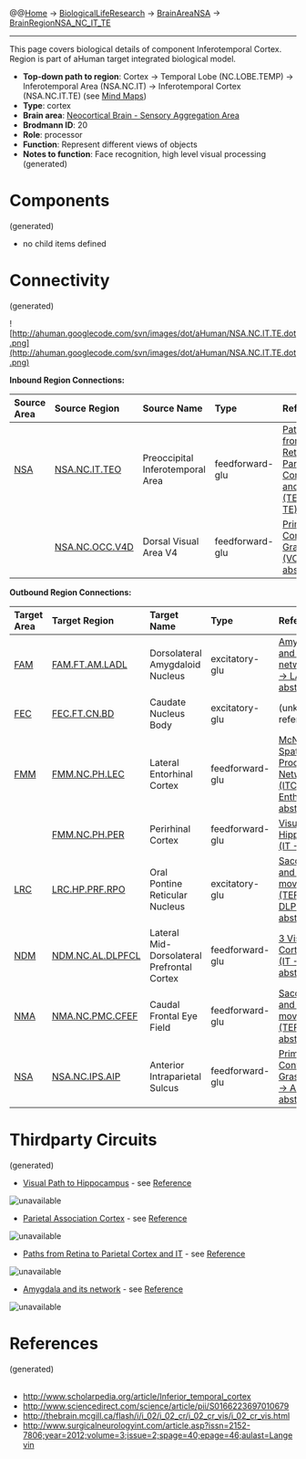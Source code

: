 @@[Home](Home.md) -> [BiologicalLifeResearch](BiologicalLifeResearch.md) -> [BrainAreaNSA](BrainAreaNSA.md) -> [BrainRegionNSA\_NC\_IT\_TE](BrainRegionNSA_NC_IT_TE.md)

---


This page covers biological details of component Inferotemporal Cortex.
Region is part of aHuman target integrated biological model.

  * **Top-down path to region**: Cortex -> Temporal Lobe (NC.LOBE.TEMP) -> Inferotemporal Area (NSA.NC.IT) -> Inferotemporal Cortex (NSA.NC.IT.TE) (see [Mind Maps](OverallMindMaps.md))
  * **Type**: cortex
  * **Brain area**: [Neocortical Brain - Sensory Aggregation Area](BrainAreaNSA.md)
  * **Brodmann ID**: 20
  * **Role**: processor
  * **Function**: Represent different views of objects
  * **Notes to function**: Face recognition, high level visual processing
(generated)
# Components #
(generated)


  * no child items defined

# Connectivity #
(generated)


![http://ahuman.googlecode.com/svn/images/dot/aHuman/NSA.NC.IT.TE.dot.png](http://ahuman.googlecode.com/svn/images/dot/aHuman/NSA.NC.IT.TE.dot.png)

**Inbound Region Connections:**

| **Source Area** | **Source Region** | **Source Name** | **Type** | **Reference** |
|:----------------|:------------------|:----------------|:---------|:--------------|
| [NSA](BrainAreaNSA.md) | [NSA.NC.IT.TEO](BrainRegionNSA_NC_IT_TEO.md) | Preoccipital Inferotemporal Area | feedforward-glu | [Paths from Retina to Parietal Cortex and IT (TEO -> TE)](http://thebrain.mcgill.ca/flash/i/i_02/i_02_cr/i_02_cr_vis/i_02_cr_vis.html) |
|                 | [NSA.NC.OCC.V4D](BrainRegionNSA_NC_OCC_V4D.md) | Dorsal Visual Area V4 | feedforward-glu | [Primate Control of Grasping (VC -> IT, abstract)](http://www.sciencedirect.com/science/article/pii/S0893608098000471) |

**Outbound Region Connections:**

| **Target Area** | **Target Region** | **Target Name** | **Type** | **Reference** |
|:----------------|:------------------|:----------------|:---------|:--------------|
| [FAM](BrainAreaFAM.md) | [FAM.FT.AM.LADL](BrainRegionFAM_FT_AM_LADL.md) | Dorsolateral Amygdaloid Nucleus | excitatory-glu | [Amygdala and its network (ITC -> LA, abstract)](http://www.surgicalneurologyint.com/article.asp?issn=2152-7806;year=2012;volume=3;issue=2;spage=40;epage=46;aulast=Langevin) |
| [FEC](BrainAreaFEC.md) | [FEC.FT.CN.BD](BrainRegionFEC_FT_CN_BD.md) | Caudate Nucleus Body | excitatory-glu | (unknown reference) |
| [FMM](BrainAreaFMM.md) | [FMM.NC.PH.LEC](BrainRegionFMM_NC_PH_LEC.md) | Lateral Entorhinal Cortex | feedforward-glu | [McNaughton Spatial Processing Network (ITCortex -> EnthCortex, abstract)](http://www.nature.com/nrn/journal/v3/n2/fig_tab/nrn726_F3.html) |
|                 | [FMM.NC.PH.PER](BrainRegionFMM_NC_PH_PER.md) | Perirhinal Cortex | feedforward-glu | [Visual Path to Hippocampus (IT -> PRPH)](http://www.scholarpedia.org/article/Inferior_temporal_cortex) |
| [LRC](BrainAreaLRC.md) | [LRC.HP.PRF.RPO](BrainRegionLRC_HP_PRF_RPO.md) | Oral Pontine Reticular Nucleus | excitatory-glu | [Saccades and smooth movements (TEF -> DLPN, abstract)](http://ahuman.googlecode.com/svn/images/wiki/research/biomodel/saccades.jpg) |
| [NDM](BrainAreaNDM.md) | [NDM.NC.AL.DLPFCL](BrainRegionNDM_NC_AL_DLPFCL.md) | Lateral Mid-Dorsolateral Prefrontal Cortex | feedforward-glu | [3 Visual Cortex Paths (IT -> LPC, abstract)](http://ahuman.googlecode.com/svn/research/articles/Biological/2008-dorsal-stream.pdf) |
| [NMA](BrainAreaNMA.md) | [NMA.NC.PMC.CFEF](BrainRegionNMA_NC_PMC_CFEF.md) | Caudal Frontal Eye Field | feedforward-glu | [Saccades and smooth movements (TEF -> FEF, abstract)](http://ahuman.googlecode.com/svn/images/wiki/research/biomodel/saccades.jpg) |
| [NSA](BrainAreaNSA.md) | [NSA.NC.IPS.AIP](BrainRegionNSA_NC_IPS_AIP.md) | Anterior Intraparietal Sulcus | feedforward-glu | [Primate Control of Grasping (IT -> AIP, abstract)](http://www.sciencedirect.com/science/article/pii/S0893608098000471) |

# Thirdparty Circuits #
(generated)

  * [Visual Path to Hippocampus](http://www.scholarpedia.org/w/images/thumb/f/f2/ITCortex_pathway.jpg/400px-ITCortex_pathway.jpg) - see [Reference](http://www.scholarpedia.org/article/Inferior_temporal_cortex)

<img src='http://www.scholarpedia.org/w/images/thumb/f/f2/ITCortex_pathway.jpg/400px-ITCortex_pathway.jpg' alt='unavailable'>

<ul><li><a href='http://ars.els-cdn.com/content/image/1-s2.0-S0166223697010679-gr6.gif'>Parietal Association Cortex</a> - see <a href='http://www.sciencedirect.com/science/article/pii/S0166223697010679'>Reference</a></li></ul>

<img src='http://ars.els-cdn.com/content/image/1-s2.0-S0166223697010679-gr6.gif' alt='unavailable'>

<ul><li><a href='http://thebrain.mcgill.ca/flash/a/a_02/a_02_cr/a_02_cr_vis/a_02_cr_vis_3a.jpg'>Paths from Retina to Parietal Cortex and IT</a> - see <a href='http://thebrain.mcgill.ca/flash/i/i_02/i_02_cr/i_02_cr_vis/i_02_cr_vis.html'>Reference</a></li></ul>

<img src='http://thebrain.mcgill.ca/flash/a/a_02/a_02_cr/a_02_cr_vis/a_02_cr_vis_3a.jpg' alt='unavailable'>

<ul><li><a href='http://www.surgicalneurologyint.com/articles/2012/3/2/images/SurgNeurolInt_2012_3_2_40_91609_u1.jpg'>Amygdala and its network</a> - see <a href='http://www.surgicalneurologyint.com/article.asp?issn=2152-7806;year=2012;volume=3;issue=2;spage=40;epage=46;aulast=Langevin'>Reference</a></li></ul>

<img src='http://www.surgicalneurologyint.com/articles/2012/3/2/images/SurgNeurolInt_2012_3_2_40_91609_u1.jpg' alt='unavailable'>


<h1>References</h1>
(generated)<br>
<br>
<ul><li><a href='http://www.scholarpedia.org/article/Inferior_temporal_cortex'>http://www.scholarpedia.org/article/Inferior_temporal_cortex</a>
</li><li><a href='http://www.sciencedirect.com/science/article/pii/S0166223697010679'>http://www.sciencedirect.com/science/article/pii/S0166223697010679</a>
</li><li><a href='http://thebrain.mcgill.ca/flash/i/i_02/i_02_cr/i_02_cr_vis/i_02_cr_vis.html'>http://thebrain.mcgill.ca/flash/i/i_02/i_02_cr/i_02_cr_vis/i_02_cr_vis.html</a>
</li><li><a href='http://www.surgicalneurologyint.com/article.asp?issn=2152-7806;year=2012;volume=3;issue=2;spage=40;epage=46;aulast=Langevin'>http://www.surgicalneurologyint.com/article.asp?issn=2152-7806;year=2012;volume=3;issue=2;spage=40;epage=46;aulast=Langevin</a></li></ul>
